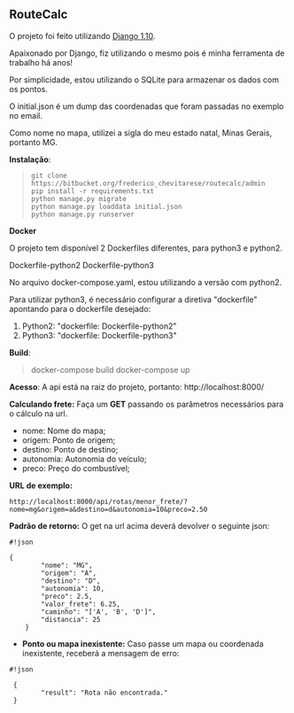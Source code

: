 ## **RouteCalc** ##
O projeto foi feito utilizando [Django 1.10](https://www.djangoproject.com/).

Apaixonado por Django, fiz utilizando o mesmo pois é minha ferramenta de trabalho há anos!

Por simplicidade, estou utilizando o SQLite para armazenar os dados com os pontos.

O initial.json é um dump das coordenadas que foram passadas no exemplo no email.

Como nome no mapa, utilizei a sigla do meu estado natal, Minas Gerais, portanto MG.


**Instalação**:

>     git clone https://bitbucket.org/frederico_chevitarese/routecalc/admin
>     pip install -r requirements.txt
>     python manage.py migrate
>     python manage.py loaddata initial.json
>     python manage.py runserver

**Docker**

O projeto tem disponível 2 Dockerfiles diferentes, para python3 e python2.

Dockerfile-python2
Dockerfile-python3

No arquivo docker-compose.yaml, estou utilizando a versão com python2.

Para utilizar python3, é necessário configurar a diretiva "dockerfile" apontando para o dockerfile desejado:


 1. Python2: "dockerfile: Dockerfile-python2"
 2. Python3: "dockerfile: Dockerfile-python3"


**Build**:

>  docker-compose build
>  docker-compose up


 **Acesso**:
    A api está na raiz do projeto, portanto:
    http://localhost:8000/


 **Calculando frete:**
    Faça um **GET** passando os parâmetros necessários para o cálculo na url.


* nome: Nome do mapa;
* origem: Ponto de origem;
* destino: Ponto de destino;
* autonomia: Autonomia do veículo;
* preco: Preço do combustível;


**URL de exemplo:**

    http://localhost:8000/api/rotas/menor_frete/?nome=mg&origem=a&destino=d&autonomia=10&preco=2.50


**Padrão de retorno:**
    O get na url acima deverá devolver o seguinte json:

```
#!json

{
        "nome": "MG",
        "origem": "A",
        "destino": "D",
        "autonomia": 10,
        "preco": 2.5,
        "valor_frete": 6.25,
        "caminho": "['A', 'B', 'D']",
        "distancia": 25
    }

```


* **Ponto ou mapa inexistente:**
    Caso passe um mapa ou coordenada inexistente, receberá a mensagem de erro:

```
#!json

 {
        "result": "Rota não encontrada."
 }
```